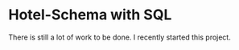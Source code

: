 # Hotel-Schema with SQL

There is still a lot of work to be done. I recently started this project. 
